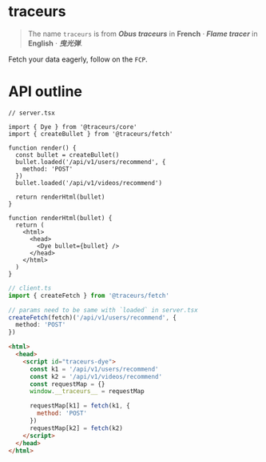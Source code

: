 # traceurs

> The name `traceurs` is from ***Obus traceurs*** in **French** · ***Flame tracer*** in **English** · ***曳光弹***.

Fetch your data eagerly, follow on the `FCP`.

# API outline

```tsx
// server.tsx

import { Dye } from '@traceurs/core'
import { createBullet } from '@traceurs/fetch'

function render() {
  const bullet = createBullet()
  bullet.loaded('/api/v1/users/recommend', {
    method: 'POST'
  })
  bullet.loaded('/api/v1/videos/recommend')

  return renderHtml(bullet)
}

function renderHtml(bullet) {
  return (
    <html>
      <head>
        <Dye bullet={bullet} />
      </head>
    </html>
  )
}
```

```ts
// client.ts
import { createFetch } from '@traceurs/fetch'

// params need to be same with `loaded` in server.tsx
createFetch(fetch)('/api/v1/users/recommend', {
  method: 'POST'
})
```

```html
<html>
  <head>
    <script id="traceurs-dye">
      const k1 = '/api/v1/users/recommend'
      const k2 = '/api/v1/videos/recommend'
      const requestMap = {}
      window.__traceurs__ = requestMap

      requestMap[k1] = fetch(k1, {
        method: 'POST'
      })
      requestMap[k2] = fetch(k2)
    </script>
  </head>
</html>
```
